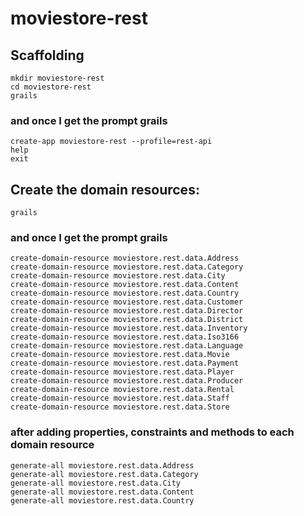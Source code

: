 # moviestore-rest

## Scaffolding
```
mkdir moviestore-rest
cd moviestore-rest
grails
```
### and once I get the prompt grails
```
create-app moviestore-rest --profile=rest-api
help
exit
```

## Create the domain resources:
```
grails
```
### and once I get the prompt grails
```
create-domain-resource moviestore.rest.data.Address
create-domain-resource moviestore.rest.data.Category
create-domain-resource moviestore.rest.data.City
create-domain-resource moviestore.rest.data.Content
create-domain-resource moviestore.rest.data.Country
create-domain-resource moviestore.rest.data.Customer
create-domain-resource moviestore.rest.data.Director
create-domain-resource moviestore.rest.data.District
create-domain-resource moviestore.rest.data.Inventory
create-domain-resource moviestore.rest.data.Iso3166
create-domain-resource moviestore.rest.data.Language
create-domain-resource moviestore.rest.data.Movie
create-domain-resource moviestore.rest.data.Payment
create-domain-resource moviestore.rest.data.Player
create-domain-resource moviestore.rest.data.Producer
create-domain-resource moviestore.rest.data.Rental
create-domain-resource moviestore.rest.data.Staff
create-domain-resource moviestore.rest.data.Store
```

### after adding properties, constraints and methods to each domain resource
```
generate-all moviestore.rest.data.Address
generate-all moviestore.rest.data.Category
generate-all moviestore.rest.data.City
generate-all moviestore.rest.data.Content
generate-all moviestore.rest.data.Country
```
